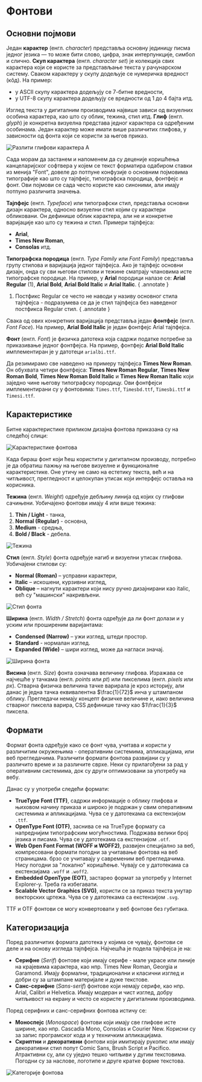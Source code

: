# Фонтови

## Основни појмови

Један **карактер** (енгл. *character*) представља основну јединицу писма једног
језика — то може бити слово, цифра, знак интерпункције, симбол и слично. **Скуп
карактера** (енгл. *character set*) је колекција свих карактера који се користе
за представљање текста у рачунарском систему. Сваком карактеру у скупу додељује
се нумеричка вредност (кôд). На пример:

* у ASCII скупу карактера додељују се 7-битне вредности,
* у UTF-8 скупу карактера додељују се вредности од 1 до 4 бајта итд.

Изглед текста у дигиталним производима највише зависи од визуелних особина
карактера, као што су облик, тежина, стил итд. **Глиф** (енгл. *glyph*) је
конкретна визуелна представа једног карактера са одређеним особинама. Један
карактер може имати више различитих глифова, у зависности од фонта који се
користи за његов приказ.

![Разлити глифови карактера A](./images/glyphs.png)

Сада морам да застанем и напоменем да су деценије коришћења канцеларијског
софтвера у којем се текст форматира одабиром ставки из менија "Font", довеле до
потпуне конфузије о основним појмовима типографије као што су тајпфејс,
типографска породица, фонтфејс и фонт. Ови појмови се сада често користе као
синоними, али имају потпуно различита значења.

**Тајпфејс** (енгл. *Typeface*) или типографски стил, представља основни дизајн
карактера, односно визуелни стил којим су карактери обликовани. Он дефинише
облик карактера, али не и конкретне варијације као што су тежина и стил.
Примери тајпфејса:

* **Arial**,
* **Times New Roman**,
* **Consolas** итд.

**Типографска породица** (енгл. *Type Family* или *Font Family*) представља
групу стилова и варијација једног тајпфејса. Ако је тајпфејс основни дизајн,
онда су сви његови стилови и тежине сматрају члановима исте типографске
породице. На пример, у **Arial** породици налазе се: **Arial Regular** (1),
**Arial Bold**, **Arial Bold Italic** и **Arial Italic**.
{ .annotate }

1. Постфикс Regular се често не наводи у називу основног стила тајпфејса -
подразумева се да је стил тајпфејса без наведеног постфикса Regular стил.
   { .annotate }

Свака од ових конкретних варијација представља један **фонтфејс** (енгл. *Font
Face*). На пример, **Arial Bold Italic** је један фонтфејс Arial тајпфејса.

**Фонт** (енгл. *Font*) је физичка датотека која садржи податке потребне за
приказивање једног фонтфејса.  На пример, фонтфејс **Arial Bold Italic**
имплементиран је у датотеци `arialbi.ttf`.

Да резимирамо све наведено на примеру тајпфејса **Times New Roman**. Он
обухвата четири фонтфејса: **Times New Roman Regular**, **Times New Roman
Bold**, **Times New Roman Bold Italic** и **Times New Roman Italic** који
заједно чине његову типографску породицу. Ови фонтфејси имплементирани су у
фонтовима: `Times.ttf`, `Timesbd.ttf`, `Timesbi.ttf` и `Timesi.ttf`.

## Карактеристике

Битне карактеристике приликом дизајна фонтова приказана су на следећој слици:

![Карактеристике фонтова](./images/type_properties.png)

Када бираш фонт који ћеш користити у дигиталном производу, потребно је да
обратиш пажњу на његове визуелне и функционалне карактеристике. Оне утичу не
само на естетику текста, већ и на читљивост, прегледност и целокупан утисак
који интерфејс оставља на корисника.

**Тежина** (енгл. *Weight*) одређује дебљину линија од којих су глифови
сачињени. Уобичајено фонтови имају 4 или више тежина:

1. **Thin / Light** - танка,
2. **Normal (Regular)** - основна,
3. **Medium** - средња,
4. **Bold / Black** - дебела.

![Тежина](./images/font_weight.png)

**Стил** (енгл. *Style*) фонта одређује нагиб и визуелни утисак глифова.
Уобичајени стилови су:

* **Normal (Roman)** – усправни карактери,
* **Italic** – искошени, курзивни изглед,
* **Oblique** – нагнути карактери који нису ручно дизајнирани као italic, већ
су "машински" накривљени.

![Стил фонта](./images/font_style.png)

**Ширина** (енгл. *Width / Stretch*) фонта одређује да ли фонт долази и у уским
или проширеним варијантама:

* **Condensed (Narrow)** – ужи изглед, штеди простор.
* **Standard** - нормалан изглед.
* **Expanded (Wide)** – шири изглед, може да нагласи значај.

![Ширина фонта](./images/font_width.png)

**Висина** (енгл. *Size*) фонта означава величину глифова. Изражава се најчешће
у тачкама (енгл. *points* или *pt*) или пикселима (енгл. *pixels* или *px*).
Стварна физичка величина тачке варирала је кроз историју, али данас је једна
тачка еквивалентна $\frac{1}{72}$ инча у штампаном облику. Прегледачи немају
концепт физичке величине и, иако величина стварног пиксела варира, CSS дефинише
тачку као $1\frac{1}{3}$ пиксела.

## Формати

Формат фонта одређује како се фонт чува, учитава и користи у различитим
окружењима - оперативним системима, апликацијама, или веб прегледачима.
Различити формати фонтова развијани су у различито време и за различите сврхе.
Неки су прилагођени за рад у оперативним системима, док су други оптимизовани
за употребу на вебу.

Данас су у употреби следећи формати:

* **TrueType Font (TTF)**, садржи информације о облику глифова и њиховом начину
приказа и широко је подржан у свим оперативним системима и апликацијама. Чува
се у датотекама са екстензијом `.ttf`.
* **OpenType Font (OTF)**, заснива се на TrueType формату са напреднијим
типографским могућностима. Подржава велики број језика и писама. Чува се у
датотекама са екстензијом `.otf`.
* **Web Open Font Format (WOFF и WOFF2)**, развијен специјално за веб,
компресовани формати погодни за учитавање фонтова на веб страницама. брзо се
учитавају у савременим веб прегледачима. Нису погодни за "локално" коришћење.
Чувају се у датотекама са екстензијама `.woff` и `.woff2`.
* **Embedded OpenType (EOT)**, застарео формат за употребу у Internet
Explorer-у. Треба га избегавати.
* **Scalable Vector Graphics (SVG)**, користи се за приказ текста унутар
векторских цртежа. Чува се у датотекама са екстензијом `.svg`.

TTF и OTF фонтови се могу конвертовати у веб фонтове без губитака.

## Категоризација

Поред различитих формата датотека у којима се чувају, фонтови се деле и на
основу изгледа тајпфејса. Најчешћа је подела тајпфејса је на:

* **Серифне** (*Serif*) фонтове који имају серифе - мале украсе или линије на
крајевима карактера, као нпр. Times New Roman, Georgia и Garamond. Имају
формални, традиционални и класични изглед и добри су за штампане материјале и
дуже текстове.
* **Санс-серифне** (*Sans-serif*) фонтове који немају серифе, као нпр. Arial,
Calibri и Helvetica. Имају модеран и чист изглед, добру читљивост на екрану и
често се користе у дигиталним производима.

Поред серифних и санс-серифних фонтова истичу се:

* **Моноспејс** (*Monospace*) фонтови који имају све глифове исте ширине, као
нпр. Cascadia Mono, Consolas и Courier New. Корисни су за запис програмског
кода и у техничким апликацијама.
* **Скриптни** и **декоративни** фонтови који имитирају рукопис или имају
декоративни стил попут Comic Sans, Brush Script и Pacifico. Атрактивни су, али
су уједно тешко читљиви у дугим текстовима. Погодни су за наслове, логотипе и
друге кратке форме текстова.

![Категорије фонтова](./images/font_categories.png)
